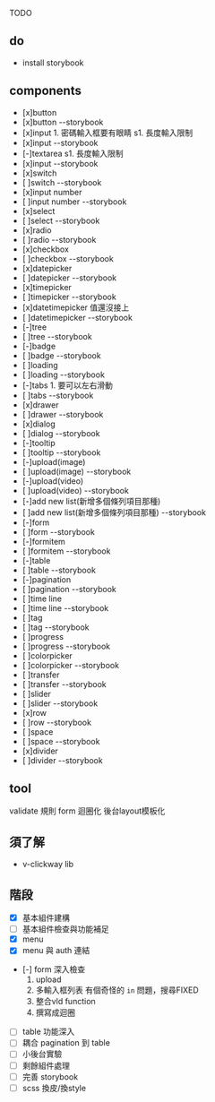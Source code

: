TODO

## do

- install storybook

## components

- [x]button
- [x]button --storybook
- [x]input 1. 密碼輸入框要有眼睛 s1. 長度輸入限制
- [x]input --storybook
- [-]textarea  s1. 長度輸入限制
- [x]input --storybook
- [x]switch
- [ ]switch --storybook
- [x]input number
- [ ]input number --storybook
- [x]select
- [ ]select --storybook
- [x]radio 
- [ ]radio --storybook
- [x]checkbox 
- [ ]checkbox  --storybook
- [x]datepicker  
- [ ]datepicker --storybook
- [x]timepicker  
- [ ]timepicker --storybook
- [x]datetimepicker 值還沒接上
- [ ]datetimepicker --storybook
- [-]tree 
- [ ]tree --storybook
- [-]badge
- [ ]badge --storybook
- [ ]loading
- [ ]loading --storybook
- [-]tabs 1. 要可以左右滑動
- [ ]tabs --storybook
- [x]drawer 
- [ ]drawer --storybook
- [x]dialog 
- [ ]dialog --storybook
- [-]tooltip 
- [ ]tooltip --storybook
- [-]upload(image)
- [ ]upload(image) --storybook
- [-]upload(video)
- [ ]upload(video) --storybook
- [-]add new list(新增多個條列項目那種) 
- [ ]add new list(新增多個條列項目那種) --storybook
- [-]form
- [ ]form --storybook
- [-]formitem
- [ ]formitem --storybook
- [-]table
- [ ]table --storybook
- [-]pagination
- [ ]pagination --storybook
- [ ]time line
- [ ]time line --storybook
- [ ]tag
- [ ]tag --storybook
- [ ]progress
- [ ]progress --storybook
- [ ]colorpicker
- [ ]colorpicker --storybook
- [ ]transfer
- [ ]transfer --storybook
- [ ]slider
- [ ]slider --storybook
- [x]row
- [ ]row --storybook
- [ ]space
- [ ]space --storybook
- [x]divider
- [ ]divider --storybook

## tool

validate 規則
form 迴圈化
後台layout模板化

## 須了解

- v-clickway lib

## 階段

- [x] 基本組件建構
- [ ] 基本組件檢查與功能補足
- [x] menu
- [x] menu 與 auth 連結 
- [-] form 深入檢查 
  1. upload
  2. 多輸入框列表 有個奇怪的 `in` 問題，搜尋FIXED
  3. 整合vld function
  4.  撰寫成迴圈
- [ ] table 功能深入
- [ ] 耦合 pagination 到 table
- [ ] 小後台實驗
- [ ] 剩餘組件處理
- [ ] 完善 storybook
- [ ] scss 換皮/換style